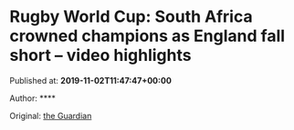 
# Rugby World Cup: South Africa crowned champions as England fall short – video highlights

Published at: **2019-11-02T11:47:47+00:00**

Author: ****

Original: [the Guardian](https://www.theguardian.com/sport/video/2019/nov/02/rugby-world-cup-south-africa-crowned-champions-as-england-fall-short-video-highlights)


